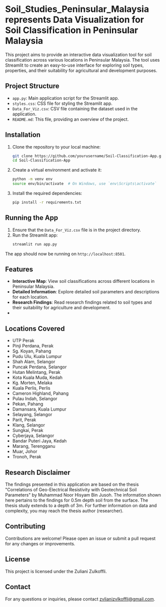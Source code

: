 # Soil_Studies_Peninsular_Malaysia represents Data Visualization for Soil Classification in Peninsular Malaysia

This project aims to provide an interactive data visualization tool for soil classification across various locations in Peninsular Malaysia. The tool uses Streamlit to create an easy-to-use interface for exploring soil types, properties, and their suitability for agricultural and development purposes.

## Project Structure

- `app.py`: Main application script for the Streamlit app.
- `styles.css`: CSS file for styling the Streamlit app.
- `Data_For_Viz.csv`: CSV file containing the dataset used in the application.
- `README.md`: This file, providing an overview of the project.

## Installation

1. Clone the repository to your local machine:
    ```bash
    git clone https://github.com/yourusername/Soil-Classification-App.git
    cd Soil-Classification-App
    ```

2. Create a virtual environment and activate it:
    ```bash
    python -m venv env
    source env/bin/activate  # On Windows, use `env\Scripts\activate`
    ```

3. Install the required dependencies:
    ```bash
    pip install -r requirements.txt
    ```

## Running the App

1. Ensure that the `Data_For_Viz.csv` file is in the project directory.
2. Run the Streamlit app:
    ```bash
    streamlit run app.py
    ```

The app should now be running on `http://localhost:8501`.

## Features

- **Interactive Map**: View soil classifications across different locations in Peninsular Malaysia.
- **Detailed Information**: Explore detailed soil parameters and descriptions for each location.
- **Research Findings**: Read research findings related to soil types and their suitability for agriculture and development.
- 
## Locations Covered

- UTP Perak
- Pinji Perdana, Perak
- Sg. Koyan, Pahang
- Pudu Ulu, Kuala Lumpur
- Shah Alam, Selangor
- Puncak Perdana, Selangor
- Hutan Melintang, Perak
- Kota Kuala Muda, Kedah
- Kg. Morten, Melaka
- Kuala Perlis, Perlis
- Cameron Highland, Pahang
- Pulau Indah, Selangor
- Pekan, Pahang
- Damansara, Kuala Lumpur
- Selayang, Selangor
- Parit, Perak
- Klang, Selangor
- Sungkai, Perak
- Cyberjaya, Selangor
- Bandar Puteri Jaya, Kedah
- Marang, Terengganu
- Muar, Johor
- Tronoh, Perak

## Research Disclaimer

The findings presented in this application are based on the thesis "Correlations of Geo-Electrical Resistivity with Geotechnical Soil Parameters" by Muhammad Noor Hisyam Bin Jusoh. The information shown here pertains to the findings for 0.5m depth soil from the surface. The thesis study extends to a depth of 3m. For further information on data and complexity, you may reach the thesis author (researcher).

## Contributing

Contributions are welcome! Please open an issue or submit a pull request for any changes or improvements.

## License

This project is licensed under the Zuliani Zulkoffli. 

## Contact

For any questions or inquiries, please contact zvlianizvlkoffli@gmail.com.



